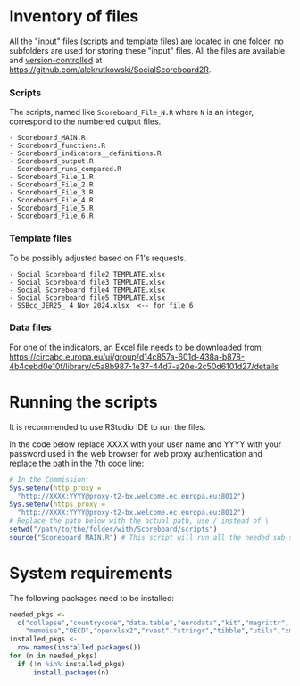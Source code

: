 # Inventory of files

All the "input" files (scripts and template files) are located in one folder, no
subfolders are used for storing these "input" files. All the files are available and
[version-controlled](https://en.wikipedia.org/wiki/Version_control) at
https://github.com/alekrutkowski/SocialScoreboard2R.

### Scripts

The scripts, named like `Scoreboard_File_N.R` where `N` is an integer, correspond 
to the numbered output files.

```
- Scoreboard_MAIN.R
- Scoreboard_functions.R
- Scoreboard_indicators__definitions.R
- Scoreboard_output.R
- Scoreboard_runs_compared.R
- Scoreboard_File_1.R
- Scoreboard_File_2.R
- Scoreboard_File_3.R
- Scoreboard_File_4.R
- Scoreboard_File_5.R
- Scoreboard_File_6.R
```

### Template files

To be possibly adjusted based on F1's requests.

```
- Social Scoreboard file2 TEMPLATE.xlsx
- Social Scoreboard file3 TEMPLATE.xlsx
- Social Scoreboard file4 TEMPLATE.xlsx
- Social Scoreboard file5 TEMPLATE.xlsx
- SSBcc_JER25_ 4 Nov 2024.xlsx  <-- for file 6
```

### Data files

For one of the indicators, an Excel file needs to be downloaded from:
https://circabc.europa.eu/ui/group/d14c857a-601d-438a-b878-4b4cebd0e10f/library/c5a8b987-1e37-44d7-a20e-2c50d6101d27/details

# Running the scripts

It is recommended to use RStudio IDE to run the files.

In the code below replace XXXX with your user name and YYYY with your password
used in the web browser for web proxy authentication and replace the path in
the 7th code line:

```r
# In the Commission:
Sys.setenv(http_proxy =
  "http://XXXX:YYYY@proxy-t2-bx.welcome.ec.europa.eu:8012")
Sys.setenv(https_proxy =
  "http://XXXX:YYYY@proxy-t2-bx.welcome.ec.europa.eu:8012")
# Replace the path below with the actual path, use / instead of \
setwd("/path/to/the/folder/with/Scoreboard/scripts")
source("Scoreboard_MAIN.R") # This script will run all the needed sub-scripts
```

# System requirements

The following packages need to be installed:

```r
needed_pkgs <-
  c("collapse","countrycode","data.table","eurodata","kit","magrittr",
    "memoise","OECD","openxlsx2","rvest","stringr","tibble","utils","xml2")
installed_pkgs <-
  row.names(installed.packages())
for (n in needed_pkgs)
  if (!n %in% installed_pkgs)
      install.packages(n)
```
